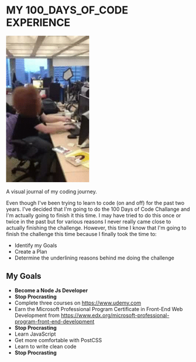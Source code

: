 # MY 100_DAYS_OF_CODE EXPERIENCE

![Coder GIF](/images/happy_coder.gif)

A visual journal of my coding journey.

Even though I've been trying to learn to code (on and off) for the past two years. I've decided that I'm going to do the 100 Days of Code Challange and I'm actually going to finish it this time. I may have tried to do this once or twice in the past but for various reasons I never really came close to actually finishing the challenge. However, this time I know that I'm going to finish the challenge this time because I finally took the time to:
* Identify my Goals
* Create a Plan
* Determine the underlining reasons behind me doing the challenge

## My Goals
* **Become a Node Js Developer**
* **Stop Procrasting**
* Complete three courses on https://www.udemy.com
* Earn the Microsoft Professional Program Certificate in Front-End Web Development from https://www.edx.org/microsoft-professional-program-front-end-development
* **Stop Procrasting**
* Learn JavaScript
* Get more comfortable with PostCSS
* Learn to write clean code
* **Stop Procrasting**

